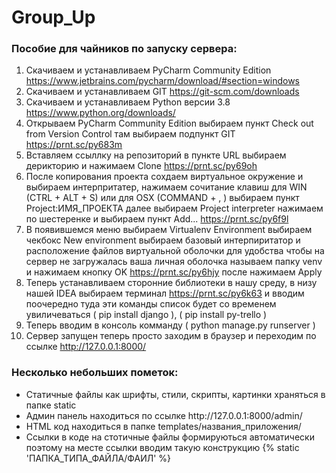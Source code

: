 # Group_Up
<h3> Пособие для чайников по запуску сервера: </h3>

1) Скачиваем и устанавливаем PyCharm Community Edition https://www.jetbrains.com/pycharm/download/#section=windows
2) Скачиваем и устанавливаем GIT https://git-scm.com/downloads
3) Скачиваем и устанавливаем Python версии 3.8 https://www.python.org/downloads/
4) Открываем PyCharm Community Edition выбираем пункт Check out from Version Control там выбираем подпункт GIT https://prnt.sc/py683m
5) Вставляем ссыллку на репозиторий в пункте URL выбираем дерикторию и нажимаем Clone https://prnt.sc/py69oh
6) После копирования проекта сохдаем виртуальное окружение и выбираем интерпритатер, нажимаем сочитание клавиш для WIN (CTRL + ALT + S) или для OSX (COMMAND + , ) выбираем пункт Project:ИМЯ_ПРОЕКТА далее выбираем Project interpreter нажимаем по шестеренке и выбираем пункт Add... https://prnt.sc/py6f9l
7) В появившемся меню выбираем Virtualenv Environment выбираем чекбокс New environment выбираем базовый интерпиритатор и расположение файлов виртуальной оболочки для удобства чтобы на сервер не загружалась ваша личная оболочка называем папку venv и нажимаем кнопку OK https://prnt.sc/py6hjy после нажимаем Apply 
8) Теперь устанавливаем сторонние библиотеки в нашу среду, в низу нашей IDEA выбираем терминал https://prnt.sc/py6k63 и вводим поочередно туда эти команды список будет со временем увиличеваться ( pip install django ), ( pip install py-trello )
9) Теперь вводим в консоль комманду ( python manage.py runserver )
10) Сервер запущен теперь просто заходим в браузер и переходим по ссылке http://127.0.0.1:8000/

<h3> Несколько небольших пометок: </h3>

<ul>
  <li> Статичные файлы как шрифты, стили, скрипты, картинки храняться в папке static </li>
  <li> Админ панель находиться по ссылке http://127.0.0.1:8000/admin/ </li>
  <li> HTML код находиться в папке templates/названия_приложения/ </li>
  <li> Ссылки в коде на стотичные файлы формируються автоматически поэтому на месте ссылки вводим такую конструкцию {% static 'ПАПКА_ТИПА_ФАЙЛА/ФАИЛ' %}
</ul>
